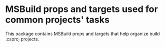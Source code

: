 # MSBuild props and targets used for common projects' tasks

This package contains MSBuild props and targets that help organize build .csproj projects.
